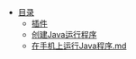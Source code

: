 * [目录](https://github.com/AndBird/MyNote/blob/master/工具使用/android_studio/android_studio_content.md)
  * [插件](https://github.com/AndBird/MyNote/blob/master/工具使用/android_studio/plugin.md)
  * [创建Java运行程序](https://github.com/AndBird/MyNote/blob/master/工具使用/android_studio/android_studio创建java运行程序.md)
  * [在手机上运行Java程序.md](https://github.com/AndBird/MyNote/blob/master/工具使用/android_studio/在手机上运行Java程序.md)
  
  
